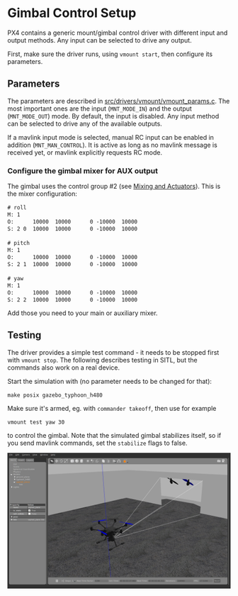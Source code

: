 # Gimbal Control Setup

PX4 contains a generic mount/gimbal control driver with different input and output methods. Any input can be selected to drive any output.

First, make sure the driver runs, using `vmount start`, then configure its parameters.

## Parameters
The parameters are described in [src/drivers/vmount/vmount_params.c](https://github.com/PX4/Firmware/blob/master/src/drivers/vmount/vmount_params.c). The most important ones are the input (`MNT_MODE_IN`) and the output (`MNT_MODE_OUT`) mode. By default, the input is disabled. Any input method can be selected to drive any of the available outputs.

If a mavlink input mode is selected, manual RC input can be enabled in
addition (`MNT_MAN_CONTROL`). It is active as long as no mavlink message is received yet, or mavlink explicitly requests RC mode.



### Configure the gimbal mixer for AUX output

The gimbal uses the control group #2 (see [Mixing and Actuators](concept-mixing.md)). This is the mixer configuration:

```
# roll
M: 1
O:      10000  10000      0 -10000  10000
S: 2 0  10000  10000      0 -10000  10000

# pitch
M: 1
O:      10000  10000      0 -10000  10000
S: 2 1  10000  10000      0 -10000  10000

# yaw
M: 1
O:      10000  10000      0 -10000  10000
S: 2 2  10000  10000      0 -10000  10000
```

Add those you need to your main or auxiliary mixer.

## Testing
The driver provides a simple test command - it needs to be stopped first with `vmount stop`. The following describes testing in SITL, but the commands also work on a real device.

Start the simulation with (no parameter needs to be changed for that):
```
make posix gazebo_typhoon_h480
```
Make sure it's armed, eg. with `commander takeoff`, then use for example
```
vmount test yaw 30
```
to control the gimbal. Note that the simulated gimbal stabilizes itself, so if you send mavlink commands, set the `stabilize` flags to false.

![Gazebo Gimbal Simulation](../../images/gazebo/gimbal-simulation.png)

